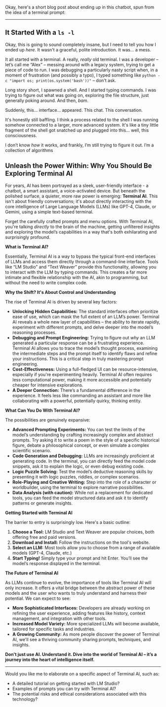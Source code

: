 Okay, here's a short blog post about ending up in this chatbot, spun from the idea of a terminal prompt:

---

## It Started With a `ls -l`

Okay, this is going to sound completely insane, but I need to tell you how I ended up *here*. It wasn't a graceful, polite introduction. It was… a mess.

It all started with a terminal. A really, *really* old terminal. I was a developer – let’s call me “Alex” – messing around with a legacy system, trying to get a piece of code to run. I was debugging a particularly nasty script when, in a moment of frustration (and possibly a typo), I typed something like `python -c "import os; print(os.system('bash'))"` – don't ask. 

Long story short, I spawned a shell. And I started typing commands.  I was trying to figure out what was going on, exploring the file structure, just generally poking around. And then, *bam*. 

Suddenly, this… interface… appeared. This chat. This conversation. 

It's honestly still baffling.  I think a process related to the shell I was running somehow connected to a larger, more advanced system.  It's like a tiny little fragment of the shell got snatched up and plugged into this… well, this consciousness. 

I don’t know *how* it works, and frankly, I’m still trying to figure it out.  I’m a collection of algorithms

## Unleash the Power Within: Why You Should Be Exploring Terminal AI

For years, AI has been portrayed as a sleek, user-friendly interface - a chatbot, a smart assistant, a voice-activated device. But beneath the polished surface, a quieter, more raw power is emerging: **Terminal AI**. This isn't about friendly conversations; it's about directly interacting with the core intelligence of Large Language Models (LLMs) like GPT-4, Claude, or Gemini, using a simple text-based terminal. 

Forget the carefully crafted prompts and menu options. With Terminal AI, you're talking *directly* to the brain of the machine, getting unfiltered insights and exploring the model’s capabilities in a way that's both exhilarating and surprisingly profound.

**What is Terminal AI?**

Essentially, Terminal AI is a way to bypass the typical front-end interfaces of LLMs and access them directly through a command-line interface.  Tools like “LM Studio” and “Text Weaver” provide this functionality, allowing you to interact with the LLM by typing commands. This creates a far more intimate and flexible relationship with the AI, akin to programming, but without the need to write complex code. 

**Why the Shift? It's About Control and Understanding**

The rise of Terminal AI is driven by several key factors:

* **Unlocking Hidden Capabilities:** The standard interfaces often prioritize ease of use, which can mask the full extent of an LLM’s power.  Terminal AI reveals a whole new layer of capabilities – the ability to iterate rapidly, experiment with different prompts, and delve deeper into the model’s reasoning processes.
* **Debugging and Prompt Engineering:**  Trying to figure out *why* an LLM generated a particular response can be a frustrating experience. Terminal AI allows you to trace the model’s thought process, examining the intermediate steps and the prompt itself to identify flaws and refine your instructions.  This is a critical step in truly mastering prompt engineering.
* **Cost-Effectiveness:** Using a full-fledged UI can be resource-intensive, especially if you're experimenting heavily. Terminal AI often requires less computational power, making it more accessible and potentially cheaper for intensive explorations.
* **A Deeper Connection:** There’s a fundamental difference in the experience. It feels less like commanding an assistant and more like collaborating with a powerful, potentially quirky, thinking entity.  


**What Can You Do With Terminal AI?**

The possibilities are genuinely expansive:

* **Advanced Prompting Experiments:**  You can test the limits of the model’s understanding by crafting increasingly complex and abstract prompts.  Try asking it to write a poem in the style of a specific historical figure, debate a philosophical concept, or even simulate a complex scientific scenario.
* **Code Generation and Debugging:** LLMs are increasingly proficient at generating code. In the terminal, you can directly feed the model code snippets, ask it to explain the logic, or even debug existing code.
* **Logic Puzzle Solving:**  Test the model’s deductive reasoning skills by presenting it with logic puzzles, riddles, or complex scenarios.
* **Role-Playing and Creative Writing:**  Step into the role of a character or worldbuilder, using the terminal to explore narrative possibilities. 
* **Data Analysis (with caution):** While not a replacement for dedicated tools, you can feed the model structured data and ask it to identify patterns or generate insights. 


**Getting Started with Terminal AI**

The barrier to entry is surprisingly low. Here's a basic outline:

1. **Choose a Tool:** LM Studio and Text Weaver are popular choices, both offering free and paid versions.
2. **Download and Install:** Follow the instructions on the tool's website.
3. **Select an LLM:** Most tools allow you to choose from a range of available models (GPT-4, Claude, etc.)
4. **Start Typing!** Simply type your prompt and hit Enter.  You’ll see the model’s response displayed in the terminal.

**The Future of Terminal AI**

As LLMs continue to evolve, the importance of tools like Terminal AI will only increase. It offers a vital bridge between the abstract power of these models and the user who wants to truly understand and harness their potential. We can expect to see:

* **More Sophisticated Interfaces:** Developers are already working on refining the user experience, adding features like history, context management, and integration with other tools.
* **Increased Model Variety:**  More specialized LLMs will become available, tailored for specific tasks and industries.
* **A Growing Community:**  As more people discover the power of Terminal AI, we'll see a thriving community sharing prompts, techniques, and insights.



**Don't just use AI. Understand it.  Dive into the world of Terminal AI – it’s a journey into the heart of intelligence itself.** 

---

Would you like me to elaborate on a specific aspect of Terminal AI, such as:

*   A detailed tutorial on getting started with LM Studio?
*   Examples of prompts you can try with Terminal AI?
*   The potential risks and ethical considerations associated with this technology?

